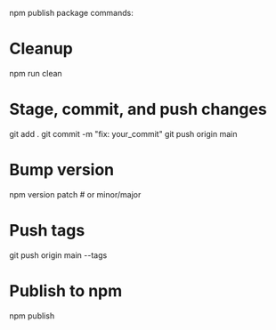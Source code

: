 npm publish package commands:

# Cleanup
npm run clean

# Stage, commit, and push changes
git add .
git commit -m "fix: your_commit"
git push origin main

# Bump version
npm version patch    # or minor/major

# Push tags
git push origin main --tags

# Publish to npm
npm publish